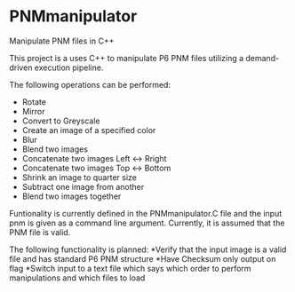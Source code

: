# PNMmanipulator
Manipulate PNM files in C++

This project is a uses C++ to manipulate P6 PNM files utilizing a demand-driven execution pipeline. 

The following operations can be performed:
  * Rotate 
  * Mirror 
  * Convert to Greyscale
  * Create an image of a specified color
  * Blur
  * Blend two images
  * Concatenate two images Left <-> Rright
  * Concatenate two images Top <-> Bottom
  * Shrink an image to quarter size
  * Subtract one image from another
  * Blend two images together
  
Funtionality is currently defined in the PNMmanipulator.C file and the input pnm is given as a command line argument. Currently, it is assumed that the PNM file is valid.

The following functionality is planned:
  *Verify that the input image is a valid file and has standard P6 PNM structure
  *Have Checksum only output on flag
  *Switch input to a text file which says which order to perform manipulations and which files to load
    
